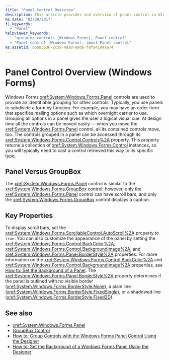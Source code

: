 ```yaml
---
title: "Panel Control Overview"
description: This article provides and overview of panel control in Windows Forms, which can be used to provide an identifiable grouping for other controls.
ms.date: "03/30/2017"
f1_keywords: 
  - "Panel"
helpviewer_keywords: 
  - "grouping controls [Windows Forms], Panel control"
  - "Panel control [Windows Forms], about Panel control"
ms.assetid: b6b83636-2c39-4dad-89d6-f0fa41049a74
---
```

# Panel Control Overview (Windows Forms)
Windows Forms <xref:System.Windows.Forms.Panel> controls are used to provide an identifiable grouping for other controls. Typically, you use panels to subdivide a form by function. For example, you may have an order form that specifies mailing options such as which overnight carrier to use. Grouping all options in a panel gives the user a logical visual cue. At design time all the controls can be moved easily — when you move the <xref:System.Windows.Forms.Panel> control, all its contained controls move, too. The controls grouped in a panel can be accessed through its <xref:System.Windows.Forms.Control.Controls%2A> property. This property returns a collection of <xref:System.Windows.Forms.Control> instances, so you will typically need to cast a control retrieved this way to its specific type.  
  
## Panel Versus GroupBox  
 The <xref:System.Windows.Forms.Panel> control is similar to the <xref:System.Windows.Forms.GroupBox> control; however, only the <xref:System.Windows.Forms.Panel> control can have scroll bars, and only the <xref:System.Windows.Forms.GroupBox> control displays a caption.  
  
## Key Properties  
 To display scroll bars, set the <xref:System.Windows.Forms.ScrollableControl.AutoScroll%2A> property to `true`. You can also customize the appearance of the panel by setting the <xref:System.Windows.Forms.Control.BackColor%2A>, <xref:System.Windows.Forms.Control.BackgroundImage%2A>, and <xref:System.Windows.Forms.Panel.BorderStyle%2A> properties. For more information on the <xref:System.Windows.Forms.Control.BackColor%2A> and <xref:System.Windows.Forms.Control.BackgroundImage%2A> properties, see [How to: Set the Background of a Panel](how-to-set-the-background-of-a-windows-forms-panel.md). The <xref:System.Windows.Forms.Panel.BorderStyle%2A> property determines if the panel is outlined with no visible border (<xref:System.Windows.Forms.BorderStyle.None>), a plain line (<xref:System.Windows.Forms.BorderStyle.FixedSingle>), or a shadowed line (<xref:System.Windows.Forms.BorderStyle.Fixed3D>).  
  
## See also

- <xref:System.Windows.Forms.Panel>
- [GroupBox Control](groupbox-control-windows-forms.md)
- [How to: Group Controls with the Windows Forms Panel Control Using the Designer](group-controls-with-wf-panel-control-using-the-designer.md)
- [How to: Set the Background of a Windows Forms Panel Using the Designer](how-to-set-the-background-of-a-windows-forms-panel-using-the-designer.md)
